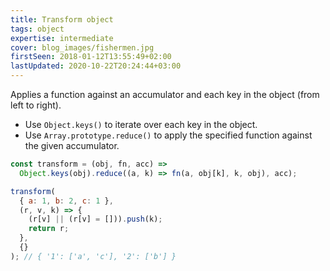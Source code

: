 ```yaml
---
title: Transform object
tags: object
expertise: intermediate
cover: blog_images/fishermen.jpg
firstSeen: 2018-01-12T13:55:49+02:00
lastUpdated: 2020-10-22T20:24:44+03:00
---
```


Applies a function against an accumulator and each key in the object (from left to right).

- Use `Object.keys()` to iterate over each key in the object.
- Use `Array.prototype.reduce()` to apply the specified function against the given accumulator.

```js
const transform = (obj, fn, acc) =>
  Object.keys(obj).reduce((a, k) => fn(a, obj[k], k, obj), acc);
```

```js
transform(
  { a: 1, b: 2, c: 1 },
  (r, v, k) => {
    (r[v] || (r[v] = [])).push(k);
    return r;
  },
  {}
); // { '1': ['a', 'c'], '2': ['b'] }
```
